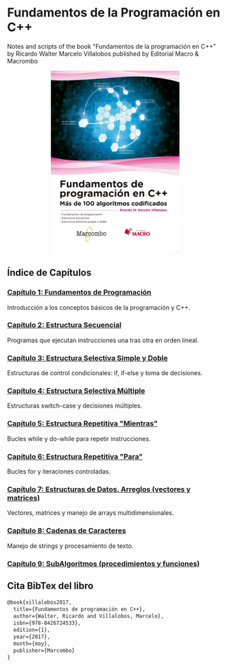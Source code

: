 # Fundamentos de la Programación en C++

Notes and scripts of the book "Fundamentos de la programación en C++" by Ricardo Walter Marcelo Villalobos published by Editorial Macro & Macrombo

<div align="center">
  <img src="./img/Cover_Book.png" alt="Cover" width="300" height="auto">
</div>

## Índice de Capítulos

### [Capítulo 1: Fundamentos de Programación](./Capítulos/Capítulo_1_Fundamentos-de-programación)
Introducción a los conceptos básicos de la programación y C++.

### [Capítulo 2: Estructura Secuencial](./Capítulos/Capítulo_2_Estructura-secuencial)
Programas que ejecutan instrucciones una tras otra en orden lineal.

### [Capítulo 3: Estructura Selectiva Simple y Doble](./Capítulos/Capítulo_3_Estrucutra-selectiva-simple-y-doble)
Estructuras de control condicionales: if, if-else y toma de decisiones.

### [Capítulo 4: Estructura Selectiva Múltiple](./Capítulos/Capítulo_4_Estructura-selectiva-múltiple)
Estructuras switch-case y decisiones múltiples.

### [Capítulo 5: Estructura Repetitiva "Mientras"](./Capítulos/Capítulo_5_Estructura-repetitiva-<Mientras>)
Bucles while y do-while para repetir instrucciones.

### [Capítulo 6: Estructura Repetitiva "Para"](./Capítulos/Capítulo_6_Estructura-repetitiva-<Para>)
Bucles for y iteraciones controladas.

### [Capítulo 7: Estructuras de Datos. Arreglos (vectores y matrices)](./Capítulos/Capítulo_7_Estructuras-de-datos-Arreglos-(vectores-y-matrices))
Vectores, matrices y manejo de arrays multidimensionales.

### [Capítulo 8: Cadenas de Caracteres](./Capítulos/Capítulo_8_Cadenas-de-caracteres)
Manejo de strings y procesamiento de texto.

### [Capítulo 9: SubAlgoritmos (procedimientos y funciones)](./Capítulos/Capítulo_9_SubAlgoritmos-(procedimientos-y-funciones))


## Cita BibTex del libro

```
@book{villalobos2017,
  title={Fundamentos de programación en C++},
  author={Walter, Ricardo and Villalobos, Marcelo},
  isbn={978-8426724533},
  edition={1},
  year={2017},
  month={may},
  publisher={Marcombo}
}
```